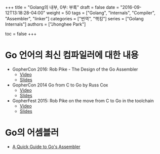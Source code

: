 +++
title = "Golang의 내부, 0부: 부록"
draft = false
date = "2016-09-12T13:18:28-04:00"
weight = 50
tags = ["Golang", "Internals", "Compiler", "Assembler", "linker"]
categories = ["번역", "핵킹"]
series = ["Golang  Internals"]
authors = ["Jhonghee Park"]

toc = false
+++

# Go 언어의 최신 컴파일러에 대한 내용

* GopherCon 2016: Rob Pike - The Design of the Go Assembler
  * [Video](https://www.youtube.com/watch?v=KINIAgRpkDA)
  * [Slides](https://talks.golang.org/2016/asm.slide)
* GopherCon 2014 Go from C to Go by Russ Cox
  * [Video](https://www.youtube.com/watch?v=QIE5nV5fDwA)
  * [Slides](https://talks.golang.org/2014/c2go.slide)
* GopherFest 2015: Rob Pike on the move from C to Go in the toolchain
  * [Video](https://www.youtube.com/watch?v=cF1zJYkBW4A)
  * [Slides](https://talks.golang.org/2015/gogo.slide)

# Go의 어셈블러
* [A Quick Guide to Go's Assembler](https://golang.org/doc/asm)
